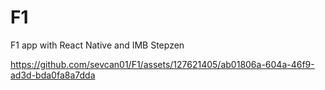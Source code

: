 # F1
F1 app with React Native and IMB Stepzen


https://github.com/sevcan01/F1/assets/127621405/ab01806a-604a-46f9-ad3d-bda0fa8a7dda

